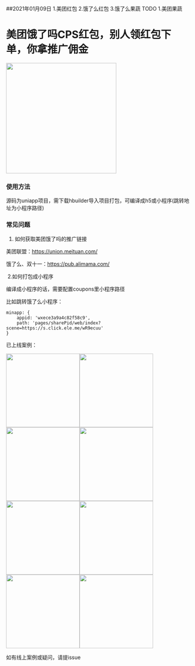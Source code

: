 ##2021年01月09日
1.美团红包
2.饿了么红包
3.饿了么果蔬
TODO 
1.美团果蔬

# 美团饿了吗CPS红包，别人领红包下单，你拿推广佣金
<img src="https://raw.githubusercontent.com/zwpro/coupons/master/static/demo.png" width="300"/>



### 使用方法

源码为uniapp项目，需下载hbuilder导入项目打包，可编译成h5或小程序(跳转地址为小程序路径)

### 常见问题
1. 如何获取美团饿了吗的推广链接

美团联盟：https://union.meituan.com/

饿了么、双十一：https://pub.alimama.com/

​	2.如何打包成小程序

编译成小程序的话，需要配置coupons里小程序路径

比如跳转饿了么小程序：

```
minapp: {
    appid: 'wxece3a9a4c82f58c9',
    path: 'pages/sharePid/web/index?scene=https://s.click.ele.me/wR9ecuu'
}
```

已上线案例：

<img src="https://raw.githubusercontent.com/zwpro/coupons/master/examples/微信图片_20201107150908.jpg" width="200"/><img src="https://raw.githubusercontent.com/zwpro/coupons/master/examples/微信图片_20201107150917.png" width="200"/><img src="https://raw.githubusercontent.com/zwpro/coupons/master/examples/微信图片_20201107150923.jpg" width="200"/><img src="https://raw.githubusercontent.com/zwpro/coupons/master/examples/微信图片_20201107150932.jpg" width="200"/><img src="https://raw.githubusercontent.com/zwpro/coupons/master/examples/微信图片_20201107150944.jpg" width="200"/><img src="https://raw.githubusercontent.com/zwpro/coupons/master/examples/微信图片_20201107150950.jpg" width="200"/><img src="https://raw.githubusercontent.com/zwpro/coupons/master/examples/微信图片_20201107163539.jpg" width="200"/><img src="https://raw.githubusercontent.com/zwpro/coupons/master/examples/微信图片_20201107163546.jpg" width="200"/>



如有线上案例或疑问，请提issue
